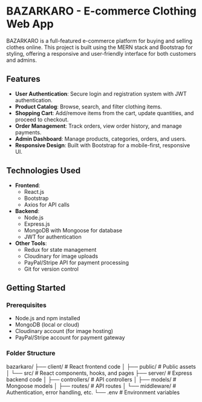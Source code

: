 # BAZARKARO - E-commerce Clothing Web App

BAZARKARO is a full-featured e-commerce platform for buying and selling clothes online. This project is built using the MERN stack and Bootstrap for styling, offering a responsive and user-friendly interface for both customers and admins.

## Features

- **User Authentication**: Secure login and registration system with JWT authentication.
- **Product Catalog**: Browse, search, and filter clothing items.
- **Shopping Cart**: Add/remove items from the cart, update quantities, and proceed to checkout.
- **Order Management**: Track orders, view order history, and manage payments.
- **Admin Dashboard**: Manage products, categories, orders, and users.
- **Responsive Design**: Built with Bootstrap for a mobile-first, responsive UI.

## Technologies Used

- **Frontend**:
  - React.js
  - Bootstrap
  - Axios for API calls
- **Backend**:
  - Node.js
  - Express.js
  - MongoDB with Mongoose for database
  - JWT for authentication
- **Other Tools**:
  - Redux for state management
  - Cloudinary for image uploads
  - PayPal/Stripe API for payment processing
  - Git for version control

## Getting Started

### Prerequisites

- Node.js and npm installed
- MongoDB (local or cloud)
- Cloudinary account (for image hosting)
- PayPal/Stripe account for payment gateway

### Folder Structure 
bazarkaro/
├── client/                  # React frontend code
│   ├── public/              # Public assets
│   └── src/                 # React components, hooks, and pages
├── server/                  # Express backend code
│   ├── controllers/         # API controllers
│   ├── models/              # Mongoose models
│   ├── routes/              # API routes
│   └── middleware/          # Authentication, error handling, etc.
└── .env                     # Environment variables
